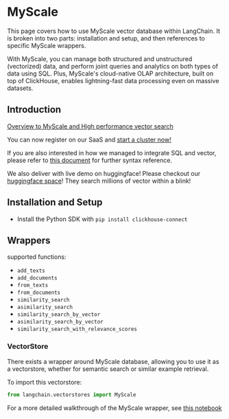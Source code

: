 # MyScale

This page covers how to use MyScale vector database within LangChain.
It is broken into two parts: installation and setup, and then references to specific MyScale wrappers.

With MyScale, you can manage both structured and unstructured (vectorized) data, and perform joint queries and analytics on both types of data using SQL. Plus, MyScale's cloud-native OLAP architecture, built on top of ClickHouse, enables lightning-fast data processing even on massive datasets.

## Introduction

[Overview to MyScale and High performance vector search](https://docs.myscale.com/en/overview/)

You can now register on our SaaS and [start a cluster now!](https://docs.myscale.com/en/quickstart/)

If you are also interested in how we managed to integrate SQL and vector, please refer to [this document](https://docs.myscale.com/en/vector-reference/) for further syntax reference.

We also deliver with live demo on huggingface! Please checkout our [huggingface space](https://huggingface.co/myscale)! They search millions of vector within a blink!

## Installation and Setup
- Install the Python SDK with `pip install clickhouse-connect`
  
## Wrappers
supported functions:
- `add_texts`
- `add_documents`
- `from_texts`
- `from_documents`
- `similarity_search`
- `asimilarity_search`
- `similarity_search_by_vector`
- `asimilarity_search_by_vector`
- `similarity_search_with_relevance_scores`

### VectorStore

There exists a wrapper around MyScale database, allowing you to use it as a vectorstore,
whether for semantic search or similar example retrieval.

To import this vectorstore:
```python
from langchain.vectorstores import MyScale
```

For a more detailed walkthrough of the MyScale wrapper, see [this notebook](../modules/indexes/vectorstores/examples/myscale.ipynb)
